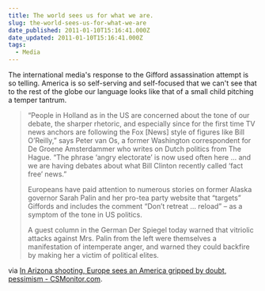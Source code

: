 ```yaml
---
title: The world sees us for what we are.
slug: the-world-sees-us-for-what-we-are
date_published: 2011-01-10T15:16:41.000Z
date_updated: 2011-01-10T15:16:41.000Z
tags:
  - Media
---
```


The international media's response to the Gifford assassination attempt is so telling. America is so self-serving and self-focused that we can't see that to the rest of the globe our language looks like that of a small child pitching a temper tantrum.

> “People in Holland as in the US are concerned about the tone of our debate, the sharper rhetoric, and especially since for the first time TV news anchors are following the Fox [News] style of figures like Bill O’Reilly,” says Peter van Os, a former Washington correspondent for De Groene Amsterdammer who writes on Dutch politics from The Hague. “The phrase ‘angry electorate’ is now used often here ... and we are having debates about what Bill Clinton recently called ‘fact free’ news.”
>
> Europeans have paid attention to numerous stories on former Alaska governor Sarah Palin and her pro-tea party website that “targets” Giffords and includes the comment “Don’t retreat … reload” – as a symptom of the tone in US politics.
>
> A guest column in the German Der Spiegel today warned that vitriolic attacks against Mrs. Palin from the left were themselves a manifestation of intemperate anger, and warned they could backfire by making her a victim of political elites.

via [In Arizona shooting, Europe sees an America gripped by doubt, pessimism - CSMonitor.com](http://www.csmonitor.com/World/Europe/2011/0110/In-Arizona-shooting-Europe-sees-an-America-gripped-by-doubt-pessimism).
